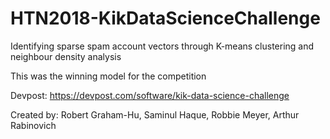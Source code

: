 # HTN2018-KikDataScienceChallenge
Identifying sparse spam account vectors through K-means clustering and neighbour density analysis


This was the winning model for the competition

Devpost: https://devpost.com/software/kik-data-science-challenge

Created by: Robert Graham-Hu, Saminul Haque, Robbie Meyer, Arthur Rabinovich
